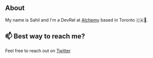 <!--
**SahilAujla/SahilAujla** is a ✨ _special_ ✨ repository because its `README.md` (this file) appears on your GitHub profile.

Here are some ideas to get you started:

- 🔭 I’m currently working on ...
- 🌱 I’m currently learning ...
- 👯 I’m looking to collaborate on ...
- 🤔 I’m looking for help with ...
- 💬 Ask me about ...
- 📫 How to reach me: ...
- 😄 Pronouns: ...
- ⚡ Fun fact: ...
-->

## About
My name is Sahil and I'm a DevRel at [Alchemy](https://alchemy.com/) based in Toronto 🇨🇦🍁.

## 📫 Best way to reach me?

Feel free to reach out on [Twitter](https://twitter.com/SahilAujla15)
